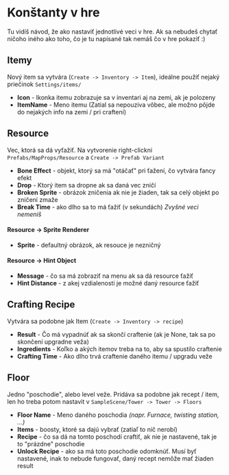# Konštanty v hre
Tu vidíš návod, že ako nastaviť jednotlivé veci v hre. Ak sa nebudeš chytať ničoho iného ako toho, čo je tu napísané tak nemáš čo v hre pokaziť :)

## Itemy
Nový item sa vytvára (`Create -> Inventory -> Item`), ideálne použiť nejaký priečinok `Settings/items/`
 - **Icon** - Ikonka itemu zobrazuje sa v inventari aj na zemi, ak je polozeny
 - **ItemName** - Meno itemu (Zatial sa nepouziva vôbec, ale možno pôjde do nejakých info na zemi / pri craftení)

## Resource
Vec, ktorá sa dá vyťažiť. Na vytvorenie right-clickni `Prefabs/MapProps/Resource` a `Create -> Prefab Variant`
- **Bone Effect** - objekt, ktorý sa má "otáčať" pri ťažení, čo vytvára fancy efekt
- **Drop** - Ktorý item sa dropne ak sa daná vec zničí
- **Broken Sprite** - obrázok zničenia ak nie je žiaden, tak sa celý objekt po zničení zmaže
- **Break Time** - ako dlho sa to má ťažiť (v sekundách)
*Zvyšné veci nemeníš*

#### Resource -> Sprite Renderer
- **Sprite** - defaultný obrázok, ak resouce je nezničný

#### Resource -> Hint Object
- **Message** - čo sa má zobraziť na menu ak sa dá resource ťažiť
- **Hint Distance** - z akej vzdialenosti je možné daný resource ťažiť

## Crafting Recipe
Vytvára sa podobne jak Item (`Create -> Inventory -> recipe`)
- **Result** - Čo má vypadnúť ak sa skončí craftenie (ak je None, tak sa po skončení upgradne veža)
- **Ingredients** - Koľko a akých itemov treba na to, aby sa spustilo craftenie  
- **Crafting Time** - Ako dlho trvá craftenie daného itemu / upgradu veže

## Floor
Jedno "poschodie", alebo level veže. Pridáva sa podobne jak recept / item, len ho treba potom nastavit v `SampleScene/Tower -> Tower -> Floors`
- **Floor Name** - Meno daného poschodia *(napr. Furnace, twisting station, ...)*
- **Items** - boosty, ktoré sa dajú vybrať (zatiaľ to nič nerobí)
- **Recipe** - čo sa dá na tomto poschodí craftiť, ak nie je nastavené, tak je to "prázdne" poschodie
- **Unlock Recipe** - ako sa má toto poschodie odomknúť. Musí byť nastavené, inak to nebude fungovať, daný recept nemôže mať žiaden result
